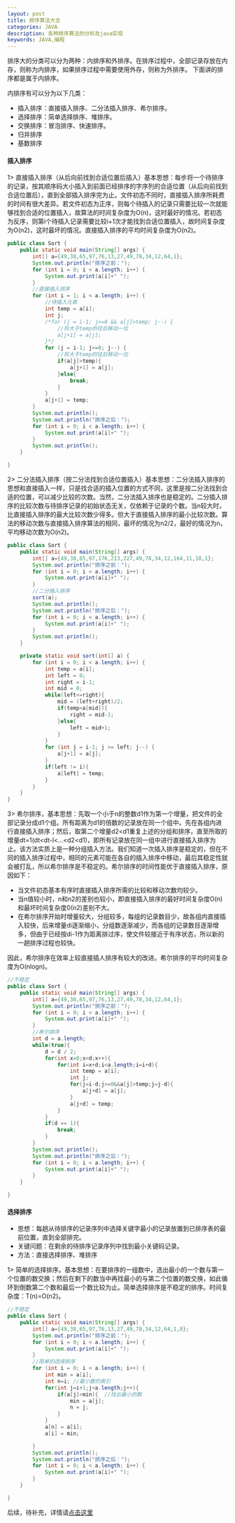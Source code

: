 ```yaml
---
layout: post
title: 排序算法大全
categories: JAVA
description: 各种排序算法的分析及java实现
keywords: JAVA,编程
---
```


排序大的分类可以分为两种：内排序和外排序。在排序过程中，全部记录存放在内存，则称为内排序，如果排序过程中需要使用外存，则称为外排序。
下面讲的排序都是属于内排序。

内排序有可以分为以下几类：

- 插入排序：直接插入排序、二分法插入排序、希尔排序。
- 选择排序：简单选择排序、堆排序。
- 交换排序：冒泡排序、快速排序。
- 归并排序
- 基数排序

#### 插入排序 

1> 直接插入排序（从后向前找到合适位置后插入）基本思想：每步将一个待排序的记录，按其顺序码大小插入到前面已经排序的字序列的合适位置（从后向前找到合适位置后），直到全部插入排序完为止。文件初态不同时，直接插入排序所耗费的时间有很大差异。若文件初态为正序，则每个待插入的记录只需要比较一次就能够找到合适的位置插入，故算法的时间复杂度为O(n)，这时最好的情况。若初态为反序，则第i个待插入记录需要比较i+1次才能找到合适位置插入，故时间复杂度为O(n2)，这时最坏的情况。直接插入排序的平均时间复杂度为O(n2)。

```java
public class Sort {
    public static void main(String[] args) {
        int[] a={49,38,65,97,76,13,27,49,78,34,12,64,1};
        System.out.println("排序之前：");
        for (int i = 0; i < a.length; i++) {
            System.out.print(a[i]+" ");
        }
        //直接插入排序
        for (int i = 1; i < a.length; i++) {
            //待插入元素
            int temp = a[i];
            int j;
            /*for (j = i-1; j>=0 && a[j]>temp; j--) {
                //将大于temp的往后移动一位
                a[j+1] = a[j];
            }*/
            for (j = i-1; j>=0; j--) {
                //将大于temp的往后移动一位
                if(a[j]>temp){
                    a[j+1] = a[j];
                }else{
                    break;
                }
            }
            a[j+1] = temp;
        }
        System.out.println();
        System.out.println("排序之后：");
        for (int i = 0; i < a.length; i++) {
            System.out.print(a[i]+" ");
        }
        System.out.println();
    }

}
```

2> 二分法插入排序（按二分法找到合适位置插入）基本思想：二分法插入排序的思想和直接插入一样，只是找合适的插入位置的方式不同，这里是按二分法找到合适的位置，可以减少比较的次数。当然，二分法插入排序也是稳定的。二分插入排序的比较次数与待排序记录的初始状态无关，仅依赖于记录的个数。当n较大时，比直接插入排序的最大比较次数少得多。但大于直接插入排序的最小比较次数。算法的移动次数与直接插入排序算法的相同，最坏的情况为n2/2，最好的情况为n，平均移动次数为O(n2)。

```java
public class Sort {
    public static void main(String[] args) {
        int[] a={49,38,65,97,176,213,227,49,78,34,12,164,11,18,1};
        System.out.println("排序之前：");
        for (int i = 0; i < a.length; i++) {
            System.out.print(a[i]+" ");
        }
        //二分插入排序
        sort(a);
        System.out.println();
        System.out.println("排序之后：");
        for (int i = 0; i < a.length; i++) {
            System.out.print(a[i]+" ");
        }
        System.out.println();
    }

    private static void sort(int[] a) {
        for (int i = 0; i < a.length; i++) {
            int temp = a[i];
            int left = 0;
            int right = i-1;
            int mid = 0;
            while(left<=right){
                mid = (left+right)/2;
                if(temp<a[mid]){
                    right = mid-1;
                }else{
                    left = mid+1;
                }
            }
            for (int j = i-1; j >= left; j--) {
                a[j+1] = a[j];
            }
            if(left != i){
                a[left] = temp;
            }
        }
    }
}
```

3> 希尔排序，基本思想：先取一个小于n的整数d1作为第一个增量，把文件的全部记录分成d1个组。所有距离为d1的倍数的记录放在同一个组中。先在各组内进行直接插入排序；然后，取第二个增量d2<d1重复上述的分组和排序，直至所取的增量dt=1(dt<dt-l<…<d2<d1)，即所有记录放在同一组中进行直接插入排序为止。该方法实质上是一种分组插入方法。我们知道一次插入排序是稳定的，但在不同的插入排序过程中，相同的元素可能在各自的插入排序中移动，最后其稳定性就会被打乱，所以希尔排序是不稳定的。希尔排序的时间性能优于直接插入排序，原因如下：

- 当文件初态基本有序时直接插入排序所需的比较和移动次数均较少。
- 当n值较小时，n和n2的差别也较小，即直接插入排序的最好时间复杂度O(n)和最坏时间复杂度0(n2)差别不大。
- 在希尔排序开始时增量较大，分组较多，每组的记录数目少，故各组内直接插入较快，后来增量di逐渐缩小，分组数逐渐减少，而各组的记录数目逐渐增多，但由于已经按di-1作为距离排过序，使文件较接近于有序状态，所以新的一趟排序过程也较快。

因此，希尔排序在效率上较直接插人排序有较大的改进。希尔排序的平均时间复杂度为O(nlogn)。

```java
//不稳定
public class Sort {
    public static void main(String[] args) {
        int[] a={49,38,65,97,76,13,27,49,78,34,12,64,1};
        System.out.println("排序之前：");
        for (int i = 0; i < a.length; i++) {
            System.out.print(a[i]+" ");
        }
        //希尔排序
        int d = a.length;
        while(true){
            d = d / 2;
            for(int x=0;x<d;x++){
                for(int i=x+d;i<a.length;i=i+d){
                    int temp = a[i];
                    int j;
                    for(j=i-d;j>=0&&a[j]>temp;j=j-d){
                        a[j+d] = a[j];
                    }
                    a[j+d] = temp;
                }
            }
            if(d == 1){
                break;
            }
        }
        System.out.println();
        System.out.println("排序之后：");
        for (int i = 0; i < a.length; i++) {
            System.out.print(a[i]+" ");
        }
    }

}
```

#### 选择排序

- 思想：每趟从待排序的记录序列中选择关键字最小的记录放置到已排序表的最前位置，直到全部排完。
- 关键问题：在剩余的待排序记录序列中找到最小关键码记录。
- 方法：直接选择排序、堆排序
 
1> 简单的选择排序。基本思想：在要排序的一组数中，选出最小的一个数与第一个位置的数交换；然后在剩下的数当中再找最小的与第二个位置的数交换，如此循环到倒数第二个数和最后一个数比较为止。简单选择排序是不稳定的排序。时间复杂度：T(n)=O(n2)。

```java
//不稳定
public class Sort {
    public static void main(String[] args) {
        int[] a={49,38,65,97,76,13,27,49,78,34,12,64,1,8};
        System.out.println("排序之前：");
        for (int i = 0; i < a.length; i++) {
            System.out.print(a[i]+" ");
        }
        //简单的选择排序
        for (int i = 0; i < a.length; i++) {
            int min = a[i];
            int n=i; //最小数的索引
            for(int j=i+1;j<a.length;j++){
                if(a[j]<min){  //找出最小的数
                    min = a[j];
                    n = j;
                }
            }
            a[n] = a[i];
            a[i] = min;

        }
        System.out.println();
        System.out.println("排序之后：");
        for (int i = 0; i < a.length; i++) {
            System.out.print(a[i]+" ");
        }
    }

}
```

后续，待补充，详情请[点击这里](http://www.cnblogs.com/liuling/p/2013-7-24-01.html)
